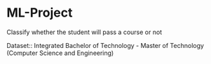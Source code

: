 # ML-Project

Classify whether the student will pass a course or not    

Dataset:: Integrated Bachelor of Technology - Master of Technology (Computer Science and Engineering)
